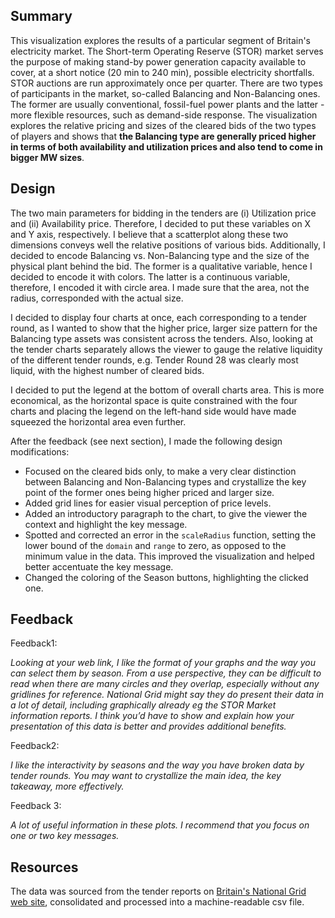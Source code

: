 ## Summary

This visualization explores the results of a particular segment of Britain's electricity market. The Short-term Operating Reserve (STOR) market serves the purpose of making stand-by power generation capacity available to cover, at a short notice (20 min to 240 min), possible electricity shortfalls. STOR auctions are run approximately once per quarter. There are two types of participants in the market, so-called Balancing and Non-Balancing ones. The former are usually conventional, fossil-fuel power plants and the latter - more flexible resources, such as demand-side response. The visualization explores the relative pricing and sizes of the cleared bids of the two types of players and shows that **the Balancing type are generally priced higher in terms of both availability and utilization prices and also tend to come in bigger MW sizes**. 


## Design

The two main parameters for bidding in the tenders are (i) Utilization price and (ii) Availability price. Therefore, I decided to put these variables on X and Y axis, respectively. I believe that a scatterplot along these two dimensions conveys well the relative positions of various bids. Additionally, I decided to encode Balancing vs. Non-Balancing type and the size of the physical plant behind the bid. The former is a qualitative variable, hence I decided to encode it with colors. The latter is a continuous variable, therefore, I encoded it with circle area. I made sure that the area, not the radius, corresponded with the actual size. 

I decided to display four charts at once, each corresponding to a tender round, as I wanted to show that the higher price, larger size pattern for the Balancing type assets was consistent across the tenders. Also, looking at the tender charts separately allows the viewer to gauge the relative liquidity of the different tender rounds, e.g. Tender Round 28 was clearly most liquid, with the highest number of cleared bids. 

I decided to put the legend at the bottom of overall charts area. This is more economical, as the horizontal space is quite constrained with the four charts and placing the legend on the left-hand side would have made squeezed the horizontal area even further. 

After the feedback (see next section), I made the following design modifications:

* Focused on the cleared bids only, to make a very clear distinction between Balancing and Non-Balancing types and crystallize the key point of the former ones being higher priced and larger size. 
* Added grid lines for easier visual perception of price levels. 
* Added an introductory paragraph to the chart, to give the viewer the context and highlight the key message. 
* Spotted and corrected an error in the `scaleRadius` function, setting the lower bound of the `domain` and `range` to zero, as opposed to the minimum value in the data. This improved the visualization and helped better accentuate the key message.  
* Changed the coloring of the Season buttons, highlighting the clicked one. 




## Feedback 

Feedback1: 

_Looking at your web link, I like the format of your graphs and the way you can select them by season. From a use perspective, they can be difficult to read when there are many circles and they overlap, especially without any gridlines for reference. National Grid might say they do present their data in a lot of detail, including graphically already eg the STOR Market information reports. I think you’d have to show and explain how your presentation of this data is better and provides additional benefits._

Feedback2:

_I like the interactivity by seasons and the way you have broken data by tender rounds. You may want to crystallize the main idea, the key takeaway, more effectively._

Feedback 3:

_A lot of useful information in these plots. I recommend that you focus on one or two key messages._


## Resources 

The data was sourced from the tender reports on [Britain's National Grid web site](http://www2.nationalgrid.com/UK/Industry-information/Electricity-transmission-operational-data/Report-explorer/Services-Reports/), consolidated and processed into a machine-readable csv file. 


